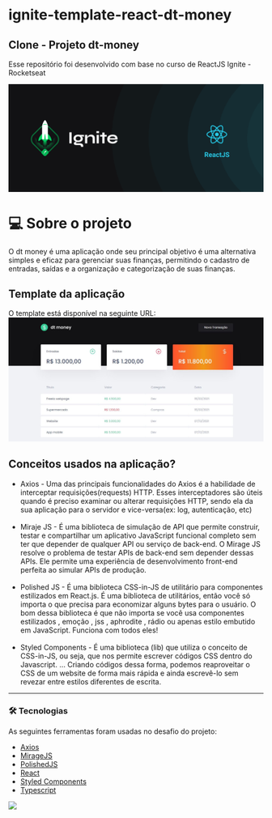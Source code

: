 # ignite-template-react-dt-money

## Clone - Projeto dt-money

Esse repositório foi desenvolvido com base no curso de ReactJS Ignite - Rocketseat <br>

![Ignite](./public/ignite-react.jpg 'Ignite') <br>

# 💻 Sobre o projeto

O dt money é uma aplicação onde seu principal objetivo é uma alternativa simples e eficaz para gerenciar suas finanças, permitindo o cadastro de entradas, saídas e a organização  e categorização de suas finanças.

## Template da aplicação

O template está disponível na seguinte URL:
![Ignite](./public/da-money.jpg 'Ignite') <br>

## Conceitos usados na aplicação?

  - Axios - Uma das principais funcionalidades do Axios é a habilidade de interceptar requisições(requests) HTTP. Esses interceptadores são úteis quando é preciso examinar ou alterar requisições HTTP, sendo ela da sua aplicação para o servidor e vice-versa(ex: log, autenticação, etc)<br><br>
  - Miraje JS - É uma biblioteca de simulação de API que permite construir, testar e compartilhar um aplicativo JavaScript funcional completo sem ter que depender de qualquer API ou serviço de back-end. O Mirage JS resolve o problema de testar APIs de back-end sem depender dessas APIs. Ele permite uma experiência de desenvolvimento front-end perfeita ao simular APIs de produção.<br><br>
  - Polished JS - É uma biblioteca CSS-in-JS de utilitário para componentes estilizados em React.js. É uma biblioteca de utilitários, então você só importa o que precisa para economizar alguns bytes para o usuário. O bom dessa biblioteca é que não importa se você usa componentes estilizados , emoção , jss , aphrodite , rádio ou apenas estilo embutido em JavaScript. Funciona com todos eles!<br><br>
  - Styled Components - É uma biblioteca (lib) que utiliza o conceito de CSS-in-JS, ou seja, que nos permite escrever códigos CSS dentro do Javascript. ... Criando códigos dessa forma, podemos reaproveitar o CSS de um website de forma mais rápida e ainda escrevê-lo sem revezar entre estilos diferentes de escrita.

---
### 🛠 Tecnologias

As seguintes ferramentas foram usadas no desafio do projeto:

- [Axios](https://github.com/axios/axios)
- [MirageJS](https://miragejs.com/)
- [PolishedJS](https://polished.js.org/)
- [React](https://reactjs.org/)
- [Styled Components](https://styled-components.com/)
- [Typescript](https://www.typescriptlang.org/docs/handbook/react.html)


 <img src="https://img.shields.io/static/v1?label=DEV&message=Darcisio Almeida&color=7159c1&style=for-the-badge&logo=ghost"/>
